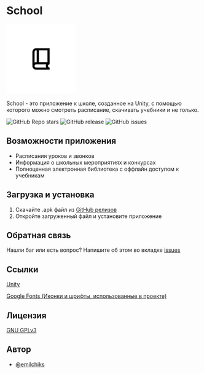 # School
![Logo](https://raw.githubusercontent.com/emilchiks/SchoolProject/refs/heads/main/Assets/Sprites/roundIcon.png)

School - это приложение к школе, созданное на Unity, с помощью которого можно смотреть расписание, скачивать учебники и не только.

![GitHub Repo stars](https://img.shields.io/github/stars/emilchiks/SchoolProject?style=social)
![GitHub release](https://img.shields.io/github/v/release/emilchiks/SchoolProject?include_prereleases)
![GitHub issues](https://img.shields.io/github/issues/emilchiks/SchoolProject)



## Возможности приложения

- Расписания уроков и звонков
- Информация о школьных мероприятиях и конкурсах
- Полноценная электронная библиотека с оффлайн доступом к учебникам


## Загрузка и установка

1. Скачайте .apk файл из [GitHub релизов](https://github.com/emilchiks/SchoolProject/releases)
2. Откройте загруженный файл и установите приложение
## Обратная связь

Нашли баг или есть вопрос? Напишите об этом во вкладке [issues](https://github.com/emilchiks/SchoolProject/issues)


## Ссылки
[Unity](https://unity.com)

[Google Fonts (Иконки и шрифты, использованные в проекте)](https://fonts.google.com/)


## Лицензия

[GNU GPLv3](https://github.com/emilchiks/SchoolProject/blob/main/LICENSE)


## Автор

- [@emilchiks](https://github.com/emilchiks)

